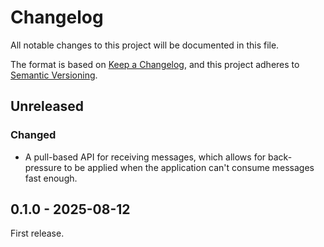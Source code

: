 # Changelog

All notable changes to this project will be documented in this file.

The format is based on [Keep a Changelog](https://keepachangelog.com/en/1.1.0/),
and this project adheres to
[Semantic Versioning](https://semver.org/spec/v2.0.0.html).

## Unreleased

### Changed

- A pull-based API for receiving messages, which allows for back-pressure to be
  applied when the application can't consume messages fast enough.

## 0.1.0 - 2025-08-12

First release.
